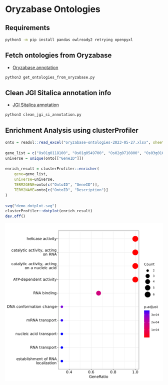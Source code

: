 # Oryzabase Ontologies

## Requirements

```bash
python3 -m pip install pandas owlready2 retrying openpyxl
```

## Fetch ontologies from Oryzabase

- [Oryzabase annotation](https://shigen.nig.ac.jp/rice/oryzabase/download/gene)

```bash
python3 get_ontologies_from_oryzabase.py
```

## Clean JGI Sitalica annotation info

- [JGI Sitalica annotation](https://data.jgi.doe.gov/refine-download/phytozome?organism=Sitalica)

```bash
python3 clean_jgi_si_annotation.py
```

## Enrichment Analysis using clusterProfiler

```r
onto = readxl::read_excel("oryzabase-ontologies-2023-05-27.xlsx", sheet="RAP_GO")

gene_list = c("Os01g0118100", "Os01g0549700", "Os02g0710800", "Os03g0108600", "Os03g0158200", "Os03g0746500")
universe = unique(onto[["GeneID"]])

enrich_result = clusterProfiler::enricher(
    gene=gene_list,
    universe=universe,
    TERM2GENE=onto[c("OntoID", "GeneID")],
    TERM2NAME=onto[c("OntoID", "Description")]
)

svg("demo_dotplot.svg")
clusterProfiler::dotplot(enrich_result)
dev.off()
```

![demo dotplot](demo_dotplot.svg)

